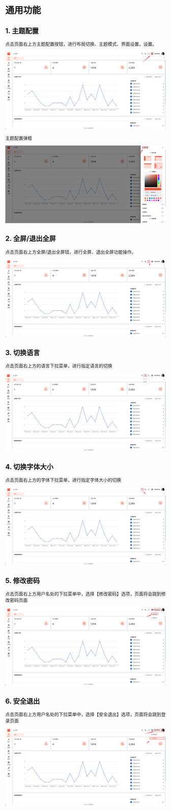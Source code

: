 # 通用功能

## 1. 主题配置

点击页面右上方主题配置按钮，进行布局切换、主题模式、界面设置，设置。

![主题配置](./images/general-01.png)

主题配置弹框

![主题配置-02](./images/general-02.png)

## 2. 全屏/退出全屏

点击页面右上方全屏/退出全屏钮，进行全屏、退出全屏功能操作。

![全屏/退出全屏](./images/general-03.png)

## 3. 切换语言

点击页面右上方的语言下拉菜单，进行指定语言的切换

![切换语言](./images/general-04.png)

## 4. 切换字体大小

点击页面右上方的字体下拉菜单，进行指定字体大小的切换

![切换字体大小](./images/general-05.png)

## 5. 修改密码

点击页面右上方用户名处的下拉菜单中，选择【修改密码】选项，页面将会跳到修改密码页面

![修改密码](./images/general-06.png)

## 6. 安全退出

点击页面右上方用户名处的下拉菜单中，选择【安全退出】选项，页面将会跳到登录页面

![安全退出](./images/general-07.png)
